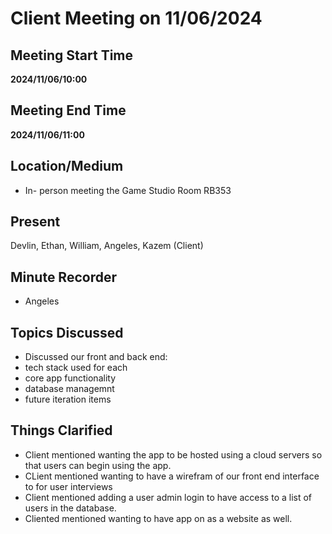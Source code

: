 # Client Meeting on 11/06/2024

## Meeting Start Time

**2024/11/06/10:00** 

## Meeting End Time

**2024/11/06/11:00** 

## Location/Medium

* In- person meeting the Game Studio Room RB353
    
## Present

Devlin, Ethan, William, Angeles, Kazem (Client)

## Minute Recorder

* Angeles
  
## Topics Discussed

*  Discussed our front and back end:
  * tech stack used for each
  * core app functionality
  * database managemnt
  * future iteration items 

## Things Clarified

* Client mentioned wanting the app to be hosted using a cloud servers so that users can begin using the app.
* CLient mentioned wanting to have a wirefram of our front end interface to for user interviews
* Client mentioned adding a user admin login to have access to a list of users in the database.
* Cliented mentioned wanting to have app on as a website as well. 
